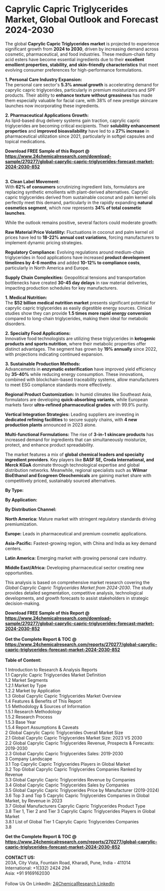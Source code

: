 <h1>Caprylic Capric Triglycerides Market, Global Outlook and Forecast 2024-2030</h1><p>The global <strong>Caprylic Capric Triglycerides market</strong> is projected to experience significant growth from <strong>2024 to 2030</strong>, driven by increasing demand across cosmetic, pharmaceutical, and food industries. These medium-chain fatty acid esters have become essential ingredients due to their <strong>excellent emollient properties, stability, and skin-friendly characteristics</strong> that meet evolving consumer preferences for high-performance formulations.</p><p><strong>1. Personal Care Industry Expansion:</strong><br>
The personal care sector's <strong>5.3% annual growth</strong> is accelerating demand for caprylic capric triglycerides, particularly in premium moisturizers and SPF products. Their ability to <strong>enhance texture without greasiness</strong> has made them especially valuable for facial care, with 38% of new prestige skincare launches now incorporating these ingredients.</p><p><strong>2. Pharmaceutical Applications Growth:</strong><br>
As lipid-based drug delivery systems gain traction, caprylic capric triglycerides are becoming critical excipients. Their <strong>solubility enhancement properties</strong> and <strong>improved bioavailability</strong> have led to a <strong>27% increase</strong> in pharmaceutical utilization since 2021, particularly in softgel capsules and topical medications.</p><div><b>Download FREE Sample of this Report @ 
            <a href="https://www.24chemicalresearch.com/download-sample/270277/global-caprylic-capric-triglycerides-forecast-market-2024-2030-852">
            https://www.24chemicalresearch.com/download-sample/270277/global-caprylic-capric-triglycerides-forecast-market-2024-2030-852</a></b></div><br><p><strong>3. Clean Label Movement:</strong><br>
With <strong>62% of consumers</strong> scrutinizing ingredient lists, formulators are replacing synthetic emollients with plant-derived alternatives. Caprylic capric triglycerides derived from sustainable coconut and palm kernel oils perfectly meet this demand, particularly in the rapidly expanding <strong>natural cosmetics segment</strong>, which now represents <strong>34% of total cosmetic launches</strong>.</p><p>While the outlook remains positive, several factors could moderate growth:</p><p><strong>Raw Material Price Volatility:</strong> Fluctuations in coconut and palm kernel oil prices have led to <strong>18-22% annual cost variations</strong>, forcing manufacturers to implement dynamic pricing strategies.</p><p><strong>Regulatory Compliance:</strong> Evolving regulations around medium-chain triglycerides in food applications have increased <strong>product development timelines by 4-6 months</strong> and added <strong>10-12% to compliance costs</strong>, particularly in North America and Europe.</p><p><strong>Supply Chain Complexities:</strong> Geopolitical tensions and transportation bottlenecks have created <strong>30-45 day delays</strong> in raw material deliveries, impacting production schedules for key manufacturers.</p><p><strong>1. Medical Nutrition:</strong><br>
The <strong>$52 billion medical nutrition market</strong> presents significant potential for caprylic capric triglycerides as easily digestible energy sources. Clinical studies show they can provide <strong>1.5 times more rapid energy conversion</strong> compared to long-chain triglycerides, making them ideal for metabolic disorders.</p><p><strong>2. Specialty Food Applications:</strong><br>
Innovative food technologists are utilizing these triglycerides in <strong>ketogenic products and sports nutrition</strong>, where their metabolic properties offer distinct advantages. The segment has grown by <strong>19% annually</strong> since 2022, with projections indicating continued expansion.</p><p><strong>3. Sustainable Production Methods:</strong><br>
Advancements in <strong>enzymatic esterification</strong> have improved yield efficiency by <strong>35-40%</strong> while reducing energy consumption. These innovations, combined with blockchain-based traceability systems, allow manufacturers to meet ESG compliance standards more effectively.</p><p><strong>Regional Product Customization:</strong> In humid climates like Southeast Asia, formulators are developing <strong>quick-absorbing variants</strong>, while European markets favor <strong>ultra-refined pharmaceutical grades</strong> with 99.9% purity.</p><p><strong>Vertical Integration Strategies:</strong> Leading suppliers are investing in <strong>dedicated refining facilities</strong> to secure supply chains, with <strong>4 new production plants</strong> announced in 2023 alone.</p><p><strong>Multi-functional Formulations:</strong> The rise of <strong>3-in-1 skincare products</strong> has increased demand for ingredients that can simultaneously moisturize, protect, and enhance product spreadability.</p><p>The market features a mix of <strong>global chemical leaders and specialty ingredient providers</strong>. Key players like <strong>BASF SE, Croda International, and Merck KGaA</strong> dominate through technological expertise and global distribution networks. Meanwhile, regional specialists such as <strong>Wilmar BioEthanol and Ecogreen Oleochemicals</strong> are gaining market share with competitively priced, sustainably sourced alternatives.</p><p><strong>By Type:</strong></p><p><strong>By Application:</strong></p><p><strong>By Distribution Channel:</strong></p><p><strong>North America:</strong> Mature market with stringent regulatory standards driving premiumization.</p><p><strong>Europe:</strong> Leads in pharmaceutical and premium cosmetic applications.</p><p><strong>Asia-Pacific:</strong> Fastest-growing region, with China and India as key demand centers.</p><p><strong>Latin America:</strong> Emerging market with growing personal care industry.</p><p><strong>Middle East/Africa:</strong> Developing pharmaceutical sector creating new opportunities.</p><p>This analysis is based on comprehensive market research covering the <em>Global Caprylic Capric Triglycerides Market from 2024-2030</em>. The study provides detailed segmentation, competitive analysis, technological developments, and growth forecasts to assist stakeholders in strategic decision-making.</p><div><b>Download FREE Sample of this Report @ 
            <a href="https://www.24chemicalresearch.com/download-sample/270277/global-caprylic-capric-triglycerides-forecast-market-2024-2030-852">
            https://www.24chemicalresearch.com/download-sample/270277/global-caprylic-capric-triglycerides-forecast-market-2024-2030-852</a></b></div><br><div><b>Get the Complete Report & TOC @ 
            <a href="https://www.24chemicalresearch.com/reports/270277/global-caprylic-capric-triglycerides-forecast-market-2024-2030-852">
            https://www.24chemicalresearch.com/reports/270277/global-caprylic-capric-triglycerides-forecast-market-2024-2030-852</a></b></div><br>
            <b>Table of Content:</b><p>1 Introduction to Research & Analysis Reports<br />
    1.1 Caprylic Capric Triglycerides Market Definition<br />
    1.2 Market Segments<br />
        1.2.1 Market by Type<br />
        1.2.2 Market by Application<br />
    1.3 Global Caprylic Capric Triglycerides Market Overview<br />
    1.4 Features & Benefits of This Report<br />
    1.5 Methodology & Sources of Information<br />
        1.5.1 Research Methodology<br />
        1.5.2 Research Process<br />
        1.5.3 Base Year<br />
        1.5.4 Report Assumptions & Caveats<br />
2 Global Caprylic Capric Triglycerides Overall Market Size<br />
    2.1 Global Caprylic Capric Triglycerides Market Size: 2023 VS 2030<br />
    2.2 Global Caprylic Capric Triglycerides Revenue, Prospects & Forecasts: 2019-2030<br />
    2.3 Global Caprylic Capric Triglycerides Sales: 2019-2030<br />
3 Company Landscape<br />
    3.1 Top Caprylic Capric Triglycerides Players in Global Market<br />
    3.2 Top Global Caprylic Capric Triglycerides Companies Ranked by Revenue<br />
    3.3 Global Caprylic Capric Triglycerides Revenue by Companies<br />
    3.4 Global Caprylic Capric Triglycerides Sales by Companies<br />
    3.5 Global Caprylic Capric Triglycerides Price by Manufacturer (2019-2024)<br />
    3.6 Top 3 and Top 5 Caprylic Capric Triglycerides Companies in Global Market, by Revenue in 2023<br />
    3.7 Global Manufacturers Caprylic Capric Triglycerides Product Type<br />
    3.8 Tier 1, Tier 2 and Tier 3 Caprylic Capric Triglycerides Players in Global Market<br />
        3.8.1 List of Global Tier 1 Caprylic Capric Triglycerides Companies<br />
        3.8</p><div><b>Get the Complete Report & TOC @ 
            <a href="https://www.24chemicalresearch.com/reports/270277/global-caprylic-capric-triglycerides-forecast-market-2024-2030-852">
            https://www.24chemicalresearch.com/reports/270277/global-caprylic-capric-triglycerides-forecast-market-2024-2030-852</a></b></div><br><b>CONTACT US:</b><br>
            203A, City Vista, Fountain Road, Kharadi, Pune, India - 411014<br>
            International: +1(332) 2424 294<br>
            Asia: +91 9169162030 <br><br>
            Follow Us On LinkedIn: <a href="https://www.linkedin.com/company/24chemicalresearch/">24ChemicalResearch LinkedIn</a>